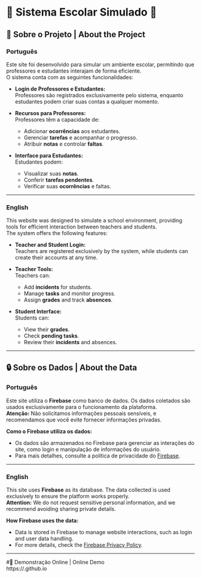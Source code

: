 # 🌟 **Sistema Escolar Simulado** 🌟

## 📖 Sobre o Projeto | About the Project

### **Português**
Este site foi desenvolvido para simular um ambiente escolar, permitindo que professores e estudantes interajam de forma eficiente.  
O sistema conta com as seguintes funcionalidades:

- **Login de Professores e Estudantes:**  
  Professores são registrados exclusivamente pelo sistema, enquanto estudantes podem criar suas contas a qualquer momento.

- **Recursos para Professores:**  
  Professores têm a capacidade de:
  - Adicionar **ocorrências** aos estudantes.
  - Gerenciar **tarefas** e acompanhar o progresso.
  - Atribuir **notas** e controlar **faltas**.

- **Interface para Estudantes:**  
  Estudantes podem:
  - Visualizar suas **notas**.
  - Conferir **tarefas pendentes**.
  - Verificar suas **ocorrências** e faltas.

---

### **English**
This website was designed to simulate a school environment, providing tools for efficient interaction between teachers and students.  
The system offers the following features:

- **Teacher and Student Login:**  
  Teachers are registered exclusively by the system, while students can create their accounts at any time.

- **Teacher Tools:**  
  Teachers can:
  - Add **incidents** for students.
  - Manage **tasks** and monitor progress.
  - Assign **grades** and track **absences**.

- **Student Interface:**  
  Students can:
  - View their **grades**.
  - Check **pending tasks**.
  - Review their **incidents** and absences.

---

## 🔒 **Sobre os Dados | About the Data**

### **Português**
Este site utiliza o **Firebase** como banco de dados. Os dados coletados são usados exclusivamente para o funcionamento da plataforma.  
**Atenção:** Não solicitamos informações pessoais sensíveis, e recomendamos que você evite fornecer informações privadas.

**Como o Firebase utiliza os dados:**  
- Os dados são armazenados no Firebase para gerenciar as interações do site, como login e manipulação de informações do usuário.
- Para mais detalhes, consulte a política de privacidade do [Firebase](https://firebase.google.com/support/privacy).

---

### **English**
This site uses **Firebase** as its database. The data collected is used exclusively to ensure the platform works properly.  
**Attention:** We do not request sensitive personal information, and we recommend avoiding sharing private details.

**How Firebase uses the data:**  
- Data is stored in Firebase to manage website interactions, such as login and user data handling.
- For more details, check the [Firebase Privacy Policy](https://firebase.google.com/support/privacy).

---

#🚀 Demonstração Online | Online Demo <br>
https://.github.io 

